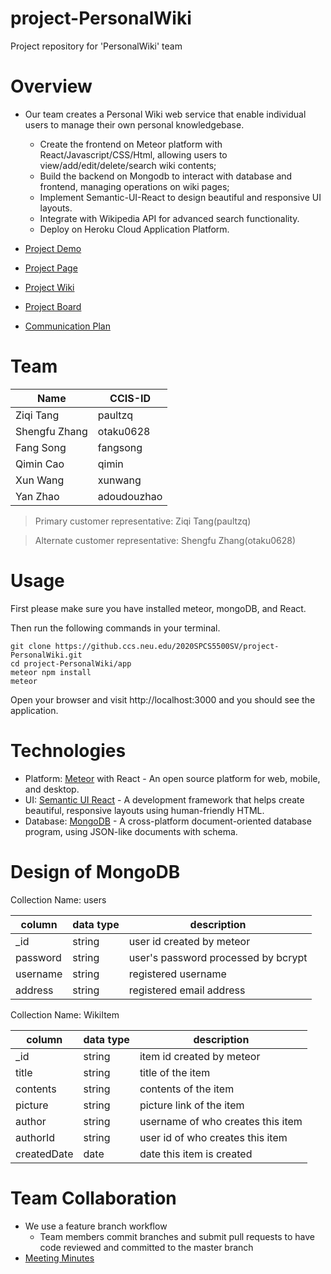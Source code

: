 # project-PersonalWiki
Project repository for 'PersonalWiki' team

# Overview

* Our team creates a Personal Wiki web service that enable individual users to manage their own personal knowledgebase. 
     * Create the frontend on Meteor platform with React/Javascript/CSS/Html, allowing users to view/add/edit/delete/search wiki contents;
     * Build the backend on Mongodb to interact with database and frontend, managing operations on wiki pages;
     * Implement Semantic-UI-React to design beautiful and responsive UI layouts.
     * Integrate with Wikipedia API for advanced search functionality.
     * Deploy on Heroku Cloud Application Platform.


* [Project Demo](https://mywiki5500.herokuapp.com/app)
* [Project Page](https://pages.github.ccs.neu.edu/2020SPCS5500SV/project-PersonalWiki/)
* [Project Wiki](https://github.ccs.neu.edu/2020SPCS5500SV/project-PersonalWiki/wiki)
* [Project Board](https://github.ccs.neu.edu/2020SPCS5500SV/project-PersonalWiki/projects/1)
* [Communication Plan](https://github.ccs.neu.edu/2020SPCS5500SV/project-PersonalWiki/blob/master/docs/Communications%20Plan.pdf)


# Team


|Name|CCIS-ID|
|------|-------|
|Ziqi Tang|paultzq|
|Shengfu Zhang|otaku0628|
|Fang Song|fangsong|
|Qimin Cao|qimin|
|Xun Wang|xunwang|
|Yan Zhao|adoudouzhao|

>Primary customer representative: Ziqi Tang(paultzq)

>Alternate customer representative: Shengfu Zhang(otaku0628)

# Usage

First please make sure you have installed meteor, mongoDB, and React.

Then run the following commands in your terminal.

```
git clone https://github.ccs.neu.edu/2020SPCS5500SV/project-PersonalWiki.git
cd project-PersonalWiki/app
meteor npm install
meteor
```
Open your browser and visit http://localhost:3000 and you should see the application.

# Technologies

- Platform: [Meteor](https://www.meteor.com/) with React - An open source platform for 
web, mobile, and desktop.
- UI: [Semantic UI React](https://react.semantic-ui.com/) - A development framework that helps create beautiful, responsive layouts using human-friendly HTML.
- Database: [MongoDB](https://www.mongodb.com/) - A cross-platform document-oriented database program, using JSON-like documents with schema.

# Design of MongoDB


Collection Name: users


| column | data type| description |
|-------|-----|------|
| _id | string | user id created by meteor |
| password | string | user's password processed by bcrypt |
| username | string | registered username |
| address | string | registered email address |


Collection Name: WikiItem


| column | data type| description |
|-------|-----|------|
| _id | string | item id created by meteor |
| title | string | title of the item |
| contents | string | contents of the item |
| picture | string | picture link of the item |
| author | string | username of who creates this item |
| authorId | string | user id of who creates this item |
| createdDate | date | date this item is created |


# Team Collaboration
* We use a feature branch workflow
     * Team members commit branches and submit pull requests to have code reviewed and committed to the master branch
* [Meeting Minutes](https://docs.google.com/document/d/1DFHlC-FHMITzVBR0lqLWufN_jOsb-JION9-rKtzQ54k/edit)
